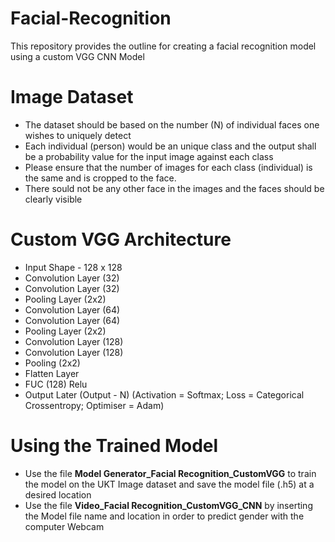 # Facial-Recognition
This repository provides the outline for creating a facial recognition model using a custom VGG CNN Model

# Image Dataset 
- The dataset should be based on the number (N) of individual faces one wishes to uniquely detect
- Each individual (person) would be an unique class and the output shall be a probability value for the input image against each class
- Please ensure that the number of images for each class (individual) is the same and is cropped to the face.
- There sould not be any other face in the images and the faces should be clearly visible


# Custom VGG Architecture
- Input Shape - 128 x 128
- Convolution Layer (32) 
- Convolution Layer (32)
- Pooling Layer (2x2)
- Convolution Layer (64)
- Convolution Layer (64)
- Pooling Layer (2x2)
- Convolution Layer (128)
- Convolution Layer (128)
- Pooling (2x2)
- Flatten Layer
- FUC (128) Relu
- Output Later (Output - N) (Activation = Softmax; Loss = Categorical Crossentropy; Optimiser = Adam)


# Using the Trained Model
- Use the file  **Model Generator_Facial Recognition_CustomVGG** to train the model on the UKT Image dataset and save the model file (.h5) at a desired location
- Use the file **Video_Facial Recognition_CustomVGG_CNN** by inserting the Model file name and location in order to predict gender with the computer Webcam
